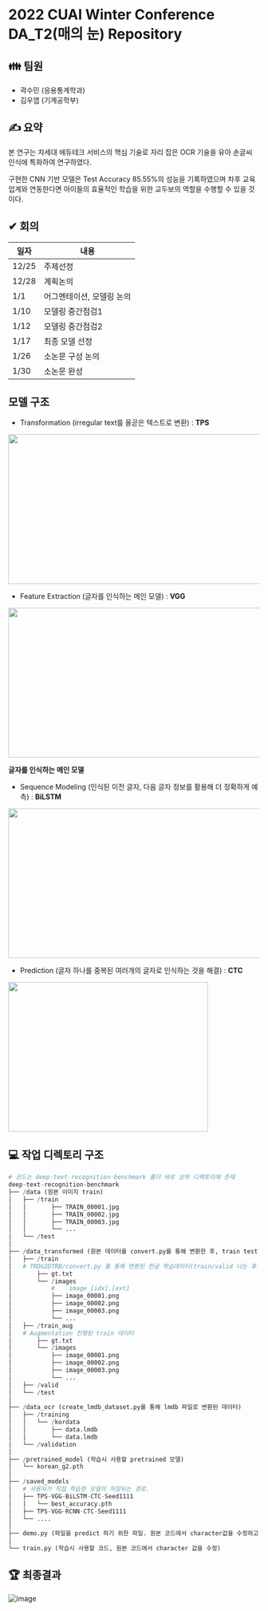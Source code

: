 # 2022 CUAI Winter Conference DA_T2(매의 눈) Repository


## 👪 팀원
- 곽수민 (응용통계학과)
- 김우엽 (기계공학부)


## ✍ 요약
본 연구는 차세대 에듀테크 서비스의 핵심 기술로 자리 잡은 OCR 기술을 유아 손글씨 인식에 특화하여 연구하였다. 

구현한 CNN 기반 모델은 Test Accuracy 85.55%의 성능을 기록하였으며 차후 교육 업계와 연동한다면 아이들의 효율적인 학습을 위한 교두보의 역할을 수행할 수 있을 것이다.



## ✔ 회의
|일자|내용|
|------|---|
|12/25|주제선정|
|12/28|계획논의|
|1/1|어그멘테이션, 모델링 논의|
|1/10|모델링 중간점검1|
|1/12|모델링 중간점검2|
|1/17|최종 모델 선정|
|1/26|소논문 구성 논의|
|1/30|소논문 완성|


## 모델 구조
- Transformation (irregular text를 올곧은 텍스트로 변환) : **TPS** 
<img src="https://user-images.githubusercontent.com/99728502/217172693-0c9f9669-b168-4027-a818-5cf5d9441090.png"  width="700" height="300"/>


- Feature Extraction (글자를 인식하는 메인 모델) : **VGG** 
<img src="https://user-images.githubusercontent.com/99728502/217172822-3221183b-fbc5-4d96-9e15-7f14d4ebeb16.png"  width="600" height="300"/>

**글자를 인식하는 메인 모델**

- Sequence Modeling (인식된 이전 글자, 다음 글자 정보를 활용해 더 정확하게 예측) : **BiLSTM** 
<img src="https://user-images.githubusercontent.com/99728502/217172924-439e0f2c-1d3f-4572-8a52-98f4d0731057.png"  width="600" height="300"/>


- Prediction (글자 하나를 중복된 여러개의 글자로 인식하는 것을 해결) : **CTC** 
<img src="https://user-images.githubusercontent.com/99728502/217173045-3a228fd7-d775-4328-aef7-57ba875d1c74.png"  width="400" height="300"/>




## 💻 작업 디렉토리 구조
```python
# 코드는 deep-text-recognition-benchmark 폴더 바로 상위 디렉토리에 존재
deep-text-recognition-benchmark
├── /data (원본 이미지 train)
│   ├── /train
│   │       ├── TRAIN_00001.jpg
│   │       ├── TRAIN_00002.jpg
│   │       ├── TRAIN_00003.jpg
│   │       └── ...
│   └── /test
│
├── /data_transformed (원본 데이터를 convert.py를 통해 변환한 후, train test split으로 train과 valid를 임의로 나눴음. gt.txt까지 생성)
│   ├── /train
│   # TRDG2DTRB/convert.py 를 통해 변환된 한글 학습데이터(train/valid 나눈 후 train 데이터는 Augmentation 진행)
│       ├── gt.txt
│       └── /images
│           #    image_[idx].[ext]
│           ├── image_00001.png
│           ├── image_00002.png
│           ├── image_00003.png
│           └── ...
│   ├── /train_aug
│   # Augmentation 진행된 train 데이터
│       ├── gt.txt
│       └── /images
│           ├── image_00001.png
│           ├── image_00002.png
│           ├── image_00003.png
│           └── ...
│   ├── /valid
│   └── /test
│
├── /data_ocr (create_lmdb_dataset.py를 통해 lmdb 파일로 변환된 데이터)
│   ├── /training
│   │   └── /kordata
│   │       ├── data.lmdb
│   │       └── data.lmdb
│   └── /validation
│
├── /pretrained_model (학습시 사용할 pretrained 모델)
│   └── korean_g2.pth
│
├── /saved_models
│   # 사용자가 직접 학습한 모델이 저장되는 경로.
│   ├── TPS-VGG-BiLSTM-CTC-Seed1111
│   │   └── best_accuracy.pth
│   ├── TPS-VGG-RCNN-CTC-Seed1111
│   └── ....
│
├── demo.py (파일을 predict 하기 위한 파일. 원본 코드에서 character값을 수정하고, 저장되는 로그 파일의 형식을 수정함)
│
└── train.py (학습시 사용할 코드, 원본 코드에서 character 값을 수정)
```

## 🏆 최종결과
![image](https://user-images.githubusercontent.com/99728502/217172244-07419b96-7fff-47f0-a507-a9aa07c2d273.png)
